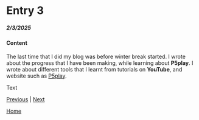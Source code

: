 # Entry 3
##### 2/3/2025

#### Content

The last time that I did my blog was before winter break started. I wrote about the progress that I have been making, while learning about **P5play**. I wrote about different tools that I learnt from tutorials on **YouTube**, and website such as [P5play](https://p5play.org/).  





















Text

[Previous](entry02.md) | [Next](entry04.md)

[Home](../README.md)

